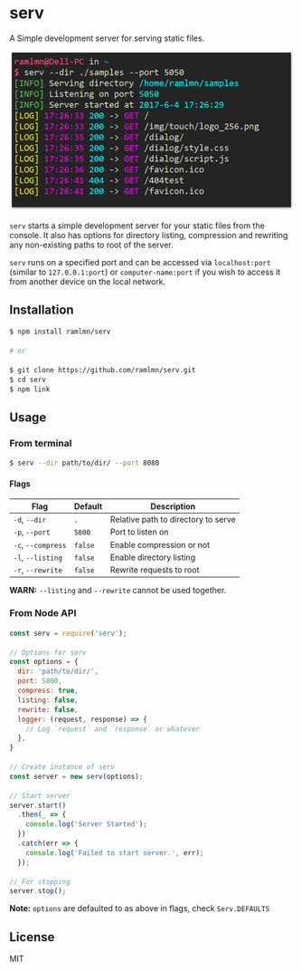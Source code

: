 # serv

A Simple development server for serving static files.

![Terminal screenshot of serv](./snap/terminal.png)

`serv` starts a simple development server for your static files from the
console. It also has options for directory listing, compression and rewriting
any non-existing paths to root of the server.

`serv` runs on a specified port and can be accessed via `localhost:port` 
(similar to `127.0.0.1:port`) or `computer-name:port` if you wish to access it
from another device on the local network.

## Installation

``` bash
$ npm install ramlmn/serv

# or

$ git clone https://github.com/ramlmn/serv.git
$ cd serv
$ npm link
```

## Usage

### From terminal
``` bash
$ serv --dir path/to/dir/ --port 8080
```
#### Flags

Flag                | Default   | Description
--------------------|-----------|-----------------------------------------------
 `-d`, `--dir`      | `.`       | Relative path to directory to serve
 `-p`, `--port`     | `5800`    | Port to listen on
 `-c`, `--compress` | `false`   | Enable compression or not
 `-l`, `--listing`  | `false`   | Enable directory listing
 `-r`, `--rewrite`  | `false`   | Rewrite requests to root

**WARN:** `--listing` and `--rewrite` cannot be used together.

### From Node API

``` js
const serv = require('serv');

// Options for serv
const options = {
  dir: 'path/to/dir/',
  port: 5800,
  compress: true,
  listing: false,
  rewrite: false,
  logger: (request, response) => {
    // Log `request` and `response` or whatever
  },
}

// Create instance of serv
const server = new serv(options);

// Start server
server.start()
  .then(_ => {
    console.log('Server Started');
  })
  .catch(err => {
    console.log('Failed to start server.', err);
  });

// For stopping
server.stop();
```

**Note:** `options` are defaulted to as above in flags, check `Serv.DEFAULTS`

## License
MIT
